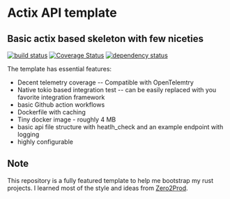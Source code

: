 # Actix API template
## Basic actix based skeleton with few niceties
[![build status](https://github.com/Msalah73/actix_api_template/actions/workflows/general-ci-pipeline.yml/badge.svg?branch=master)](https://github.com/Msalah73/actix_api_template/actions/workflows/general-ci-pipeline.yml/)
[![Coverage Status](https://coveralls.io/repos/github/MSalah73/actix_api_template/badge.svg?branch=master)](https://coveralls.io/github/MSalah73/actix_api_template?branch=master)
[![dependency status](https://deps.rs/repo/github/Msalah73/actix_api_template/status.svg)](https://deps.rs/repo/github/Msalah73/actix_api_template)

The template has essential features:

- Decent telemetry coverage  -- Compatible with OpenTelemtry
- Native tokio based integration test -- can be easily replaced with you favorite integration framework
- basic Github action workflows
- Dockerfile with caching
- Tiny docker image - roughly 4 MB
- basic api file structure with heatlh_check and an example endpoint with logging
- highly configurable

## Note
This repository is a fully featured template to help me bootstrap my rust projects. I learned most of the style and ideas from [Zero2Prod](https://www.zero2prod.com/).

